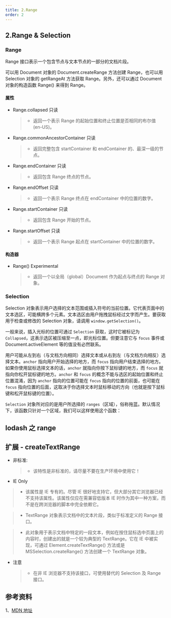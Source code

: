 ```yaml
---
title: 2.Range
order: 2
---
```


## 2.Range & Selection

### Range

<Badge>Range</Badge> 接口表示一个包含节点与文本节点的一部分的文档片段。

可以用 Document 对象的 Document.createRange 方法创建 Range，也可以用 Selection 对象的 getRangeAt 方法获取 Range。另外，还可以通过 Document 对象的构造函数 Range() 来得到 <Badge>Range</Badge>。

#### 属性

- Range.collapsed 只读

  > - 返回一个表示 <Badge>Range</Badge> 的起始位置和终止位置是否相同的布尔值 (en-US)。

- Range.commonAncestorContainer 只读

  > - 返回完整包含 startContainer 和 endContainer 的、最深一级的节点。

- Range.endContainer 只读

  > - 返回包含 <Badge>Range</Badge> 终点的节点。

- Range.endOffset 只读

  > - 返回一个表示 <Badge>Range</Badge> 终点在 endContainer 中的位置的数字。

- Range.startContainer 只读

  > - 返回包含 <Badge>Range</Badge> 开始的节点。

- Range.startOffset 只读
  > - 返回一个表示 <Badge>Range</Badge> 起点在 startContainer 中的位置的数字。

#### 构造器

- Range() Experimental
  > - 返回一个以全局（global）Document 作为起点与终点的 Range 对象。

### Selection

<Badge>Selection</Badge> 对象表示用户选择的文本范围或插入符号的当前位置。它代表页面中的文本选区，可能横跨多个元素。文本选区由用户拖拽鼠标经过文字而产生。要获取用于检查或修改的 <Badge>Selection</Badge> 对象，请调用 `window.getSelection()`。

一般来说，插入光标的位置可通过 `Selection` 获取，这时它被标记为 `Collapsed`，这表示选区被压缩至一点，即光标位置。但要注意它与 `focus` 事件或 Document.activeElement 等的值没有必然联系。

用户可能从左到右（与文档方向相同）选择文本或从右到左（与文档方向相反）选择文本。`anchor` 指向用户开始选择的地方，而 `focus` 指向用户结束选择的地方。如果你使用鼠标选择文本的话，`anchor` 就指向你按下鼠标键的地方，而 `focus` 就指向你松开鼠标键的地方。`anchor` 和 `focus` 的概念不能与选区的起始位置和终止位置混淆，因为 `anchor` 指向的位置可能在 `focus` 指向的位置的前面，也可能在 `focus` 指向位置的后面，这取决于你选择文本时鼠标移动的方向（也就是按下鼠标键和松开鼠标键的位置）。

`Selection` 对象所对应的是用户所选择的 `ranges`（区域），俗称拖蓝。默认情况下，该函数只针对一个区域，我们可以这样使用这个函数：

## lodash 之 range

## 扩展 - createTextRange

- <Badge type="error">非标准: </Badge>

  > - 该特性是非标准的，请尽量不要在生产环境中使用它！

- <Badge type="error">IE Only</Badge>

> - 该属性是 IE 专有的。尽管 IE 很好地支持它，但大部分其它浏览器已经不支持该属性。该属性仅应在需兼容低版本 IE 时作为其中一种方案，而不是在跨浏览器的脚本中完全依赖它。

> - <Badge>TextRange</Badge> 对象表示文档中的文本片段，类似于标准定义的 <Badge>Range</Badge> 接口。

> - 此对象用于表示文档中特定的一段文本，例如在按住鼠标选中页面上的内容时，创建出的就是一个较为典型的 <Badge>TextRange</Badge>。它在 IE 中被实现，可通过 Element.createTextRange() 方法或是 MSSelection.createRange() 方法创建一个 <Badge>TextRange</Badge> 对象。

- <Badge type="error">注意</Badge>
  > - 在非 IE 浏览器不支持该接口，可使用替代的 Selection 及 <Badge>Range</Badge> 接口。

## 参考资料

1、[MDN 地址](https://developer.mozilla.org/zh-CN/docs/Web/API/Range)
